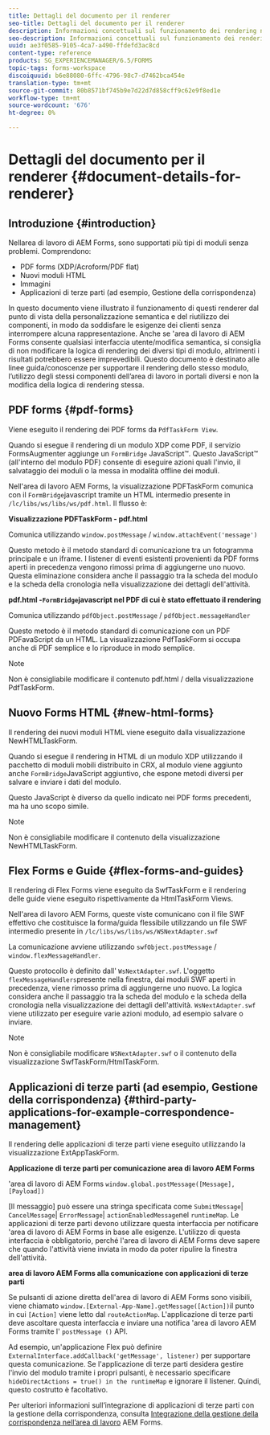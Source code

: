 ```yaml
---
title: Dettagli del documento per il renderer
seo-title: Dettagli del documento per il renderer
description: Informazioni concettuali sul funzionamento dei rendering nell'area di lavoro  AEM Forms per eseguire il rendering dei vari moduli e tipi di file supportati.
seo-description: Informazioni concettuali sul funzionamento dei rendering nell'area di lavoro  AEM Forms per eseguire il rendering dei vari moduli e tipi di file supportati.
uuid: ae3f0585-9105-4ca7-a490-ffdefd3ac8cd
content-type: reference
products: SG_EXPERIENCEMANAGER/6.5/FORMS
topic-tags: forms-workspace
discoiquuid: b6e88080-6ffc-4796-98c7-d7462bca454e
translation-type: tm+mt
source-git-commit: 80b8571bf745b9e7d22d7d858cff9c62e9f8ed1e
workflow-type: tm+mt
source-wordcount: '676'
ht-degree: 0%

---
```



# Dettagli del documento per il renderer {#document-details-for-renderer}

## Introduzione {#introduction}

Nellarea di lavoro di AEM Forms, sono supportati più tipi di moduli senza problemi. Comprendono:

* PDF forms (XDP/Acroform/PDF flat)
* Nuovi moduli HTML
* Immagini
* Applicazioni di terze parti (ad esempio, Gestione della corrispondenza)

In questo documento viene illustrato il funzionamento di questi renderer dal punto di vista della personalizzazione semantica e del riutilizzo dei componenti, in modo da soddisfare le esigenze dei clienti senza interrompere alcuna rappresentazione. Anche se &#39;area di lavoro di AEM Forms consente qualsiasi interfaccia utente/modifica semantica, si consiglia di non modificare la logica di rendering dei diversi tipi di modulo, altrimenti i risultati potrebbero essere imprevedibili. Questo documento è destinato alle linee guida/conoscenze per supportare il rendering dello stesso modulo, l’utilizzo degli stessi componenti dell’area di lavoro in portali diversi e non la modifica della logica di rendering stessa.

## PDF forms {#pdf-forms}

Viene eseguito il rendering dei PDF forms da `PdfTaskForm View`.

Quando si esegue il rendering di un modulo XDP come PDF, il servizio FormsAugmenter aggiunge un `FormBridge` JavaScript™. Questo JavaScript™ (all&#39;interno del modulo PDF) consente di eseguire azioni quali l&#39;invio, il salvataggio dei moduli o la messa in modalità offline dei moduli.

Nell&#39;area di lavoro  AEM Forms, la visualizzazione PDFTaskForm comunica con il `FormBridge`javascript tramite un HTML intermedio presente in `/lc/libs/ws/libs/ws/pdf.html`. Il flusso è:

**Visualizzazione PDFTaskForm - pdf.html**

Comunica utilizzando `window.postMessage` / `window.attachEvent('message')`

Questo metodo è il metodo standard di comunicazione tra un fotogramma principale e un iframe. I listener di eventi esistenti provenienti da PDF forms aperti in precedenza vengono rimossi prima di aggiungerne uno nuovo. Questa eliminazione considera anche il passaggio tra la scheda del modulo e la scheda della cronologia nella visualizzazione dei dettagli dell&#39;attività.

**pdf.html -`FormBridge`javascript nel PDF di cui è stato effettuato il rendering**

Comunica utilizzando `pdfObject.postMessage` / `pdfObject.messageHandler`

Questo metodo è il metodo standard di comunicazione con un PDF PDFavaScript da un HTML. La visualizzazione PdfTaskForm si occupa anche di PDF semplice e lo riproduce in modo semplice.

>[!NOTE]
>
>Non è consigliabile modificare il contenuto pdf.html / della visualizzazione PdfTaskForm.

## Nuovo Forms HTML {#new-html-forms}

Il rendering dei nuovi moduli HTML viene eseguito dalla visualizzazione NewHTMLTaskForm.

Quando si esegue il rendering in HTML di un modulo XDP utilizzando il pacchetto di moduli mobili distribuito in CRX, al modulo viene aggiunto anche `FormBridge`JavaScript aggiuntivo, che espone metodi diversi per salvare e inviare i dati del modulo.

Questo JavaScript è diverso da quello indicato nei PDF forms precedenti, ma ha uno scopo simile.

>[!NOTE]
>
>Non è consigliabile modificare il contenuto della visualizzazione NewHTMLTaskForm.

## Flex Forms e Guide {#flex-forms-and-guides}

Il rendering di Flex Forms viene eseguito da SwfTaskForm e il rendering delle guide viene eseguito rispettivamente da HtmlTaskForm Views.

Nell&#39;area di lavoro  AEM Forms, queste viste comunicano con il file SWF effettivo che costituisce la forma/guida flessibile utilizzando un file SWF intermedio presente in `/lc/libs/ws/libs/ws/WSNextAdapter.swf`

La comunicazione avviene utilizzando `swfObject.postMessage` / `window.flexMessageHandler`.

Questo protocollo è definito dall&#39; `WsNextAdapter.swf`. L&#39;oggetto `flexMessageHandlers`presente nella finestra, dai moduli SWF aperti in precedenza, viene rimosso prima di aggiungerne uno nuovo. La logica considera anche il passaggio tra la scheda del modulo e la scheda della cronologia nella visualizzazione dei dettagli dell&#39;attività. `WsNextAdapter.swf` viene utilizzato per eseguire varie azioni modulo, ad esempio salvare o inviare.

>[!NOTE]
>
>Non è consigliabile modificare `WSNextAdapter.swf` o il contenuto della visualizzazione SwfTaskForm/HtmlTaskForm.

## Applicazioni di terze parti (ad esempio, Gestione della corrispondenza) {#third-party-applications-for-example-correspondence-management}

Il rendering delle applicazioni di terze parti viene eseguito utilizzando la visualizzazione ExtAppTaskForm.

**Applicazione di terze parti per  comunicazione area di lavoro AEM Forms**

&#39;area di lavoro di AEM Forms `window.global.postMessage([Message],[Payload])`

[Il messaggio] può essere una stringa specificata come `SubmitMessage`| `CancelMessage`| `ErrorMessage`| `actionEnabledMessage`nel `runtimeMap`. Le applicazioni di terze parti devono utilizzare questa interfaccia per notificare &#39;area di lavoro di AEM Forms in base alle esigenze. L&#39;utilizzo di questa interfaccia è obbligatorio, perché l&#39;area di lavoro di AEM Forms  deve sapere che quando l&#39;attività viene inviata in modo da poter ripulire la finestra dell&#39;attività.

**area di lavoro AEM Forms alla comunicazione con applicazioni di terze parti**

Se  pulsanti di azione diretta dell&#39;area di lavoro di AEM Forms sono visibili, viene chiamato `window.[External-App-Name].getMessage([Action])`il punto in cui `[Action]` viene letto dal `routeActionMap`. L&#39;applicazione di terze parti deve ascoltare questa interfaccia e inviare una notifica &#39;area di lavoro AEM Forms tramite l&#39; `postMessage ()` API.

Ad esempio, un&#39;applicazione Flex può definire `ExternalInterface.addCallback('getMessage', listener)` per supportare questa comunicazione. Se l&#39;applicazione di terze parti desidera gestire l&#39;invio del modulo tramite i propri pulsanti, è necessario specificare `hideDirectActions = true() in the runtimeMap` e ignorare il listener. Quindi, questo costrutto è facoltativo.

Per ulteriori informazioni sull’integrazione di applicazioni di terze parti con la gestione della corrispondenza, consulta [Integrazione della gestione della corrispondenza nell’area di lavoro](/help/forms/using/integrating-correspondence-management-html-workspace.md) AEM Forms.
